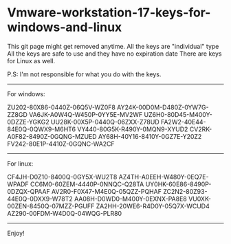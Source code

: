 # Vmware-workstation-17-keys-for-windows-and-linux

This git page might get removed anytime.
All the keys are "individual" type
All the keys are safe to use and they have no expiration date
There are keys for Linux as well.

P.S: I'm not responsible for what you do with the keys.

______________________________________________________
                                                                                      
For windows:                                                     
										      
ZU202-80X86-0440Z-06Q5V-WZ0F8
AY24K-00D0M-D480Z-0YW7G-ZZ8GD 
VA6JK-A0W4Q-W450P-0YY5E-MV2WF
UZ6H0-80D45-M400Y-0DZZE-YGKG2
UU28K-00X5P-0440Q-06ZXX-Z78UD
FA2W2-40E44-84E0Q-0QWX9-M6HT6
VY440-80G5K-R490Y-0MQN9-XYUD2
CV2RK-A0F82-8490Z-0GQNG-MZUED
AY68H-40Y16-8410Y-0GZ7E-Y20Z2
FV242-80E1P-4410Z-0GQNC-WA2CF
______________________________________________________

For linux:

CF4JH-D0Z10-8400Q-0GY5X-WU2T8
AZ4TH-A0EEH-W480Y-0EQ7E-WPADF
CC6M0-60ZEM-4440P-0NNQC-Q28TA
UY0HK-60E86-8490P-0DZQX-QPAAF
AV2R0-F0X47-M4E0Q-05QZZ-PQHAF
ZC2N2-80Z93-44E0Q-0DXX9-W78T2
AA08H-D0WD0-M400Y-0EXNX-PA8E8
VU0XK-00ZEN-8450Q-07MZZ-PGUFF
ZA2HH-20WE6-R4D0Y-05Q7X-WCUD4
AZ290-00FDM-W4D0Q-04WQG-PLR80
______________________________________________________

Enjoy!
